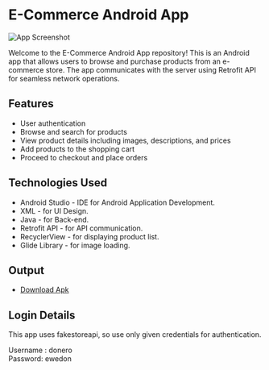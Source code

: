 # E-Commerce Android App

![App Screenshot](https://nilsn1.github.io/ECommerce/app/src/main/res/drawable/logo.png)

Welcome to the E-Commerce Android App repository! This is an Android app that allows users to browse and purchase products from an e-commerce store. The app communicates with the server using Retrofit API for seamless network operations.

## Features

- User authentication
- Browse and search for products
- View product details including images, descriptions, and prices
- Add products to the shopping cart
- Proceed to checkout and place orders

## Technologies Used

- Android Studio - IDE for Android Application Development.
- XML - for UI Design.
- Java - for Back-end.
- Retrofit API - for API communication.
- RecyclerView - for displaying product list.
- Glide Library - for image loading.

## Output

- [Download Apk](https://drive.google.com/file/d/1lBPNOVvjK73axhlyajeWmiBfq-Q4rqIK/view?usp=drive_link)

## Login Details

This app uses fakestoreapi, so use only given credentials for authentication.

Username : donero\
Password: ewedon
